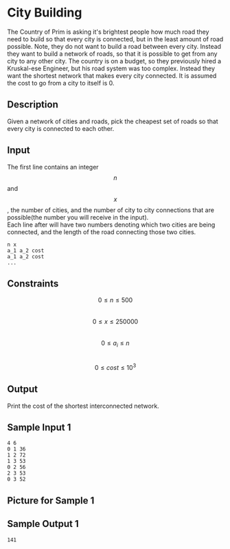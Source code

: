 # City Building

The Country of Prim is asking it's brightest people how much road they need to build
so that every city is connected, but in the least amount of road possible. Note, they do
not want to build a road between every city. Instead they want to build a
network of roads, so that it is possible to get from any city to any other city.
The country is on a budget, so they previously hired a Kruskal-ese Engineer, but
his road system was too complex. Instead they want the shortest
network that makes every city connected. It is assumed the cost to go from a
city to itself is 0.

## Description

Given a network of cities and roads, pick the cheapest set of roads so that
every city is connected to each other.

## Input

The first line contains an integer $$n$$ and $$x$$, the number of cities, and
the number of city to city connections that are possible(the number you will receive in the input).  
Each line after will have two numbers denoting which two cities are being
connected, and the length of the road connecting those two cities.


```
n x
a_1 a_2 cost
a_1 a_2 cost
...
```

## Constraints

$$0 \leq n \leq 500$$  
$$0 \leq x \leq 250000$$  
$$0 \leq a_i \leq n$$  
$$0 \leq cost \leq 10^3$$

## Output

Print the cost of the shortest interconnected network.

## Sample Input 1
```
4 6
0 1 36
1 2 72
1 3 53
0 2 56
2 3 53
0 3 52
```

## Picture for Sample 1


## Sample Output 1
```
141
```
